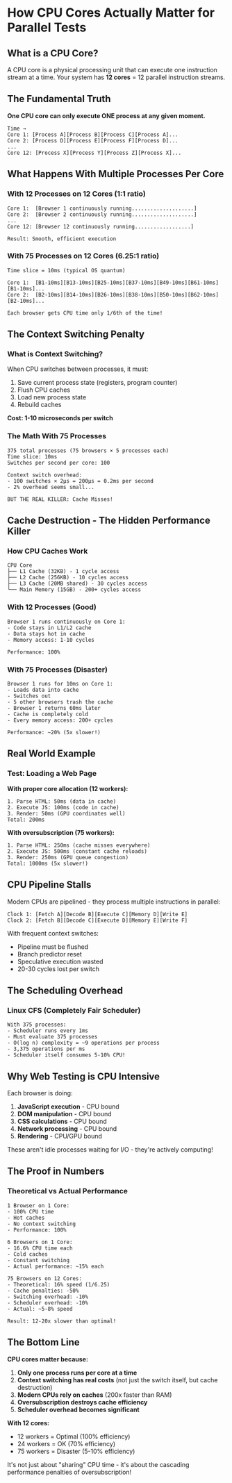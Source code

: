 # How CPU Cores Actually Matter for Parallel Tests

## What is a CPU Core?

A CPU core is a physical processing unit that can execute one instruction stream at a time. Your system has **12 cores** = 12 parallel instruction streams.

## The Fundamental Truth

**One CPU core can only execute ONE process at any given moment.**

```
Time →
Core 1: [Process A][Process B][Process C][Process A]...
Core 2: [Process D][Process E][Process F][Process D]...
...
Core 12: [Process X][Process Y][Process Z][Process X]...
```

## What Happens With Multiple Processes Per Core

### With 12 Processes on 12 Cores (1:1 ratio)
```
Core 1:  [Browser 1 continuously running....................]
Core 2:  [Browser 2 continuously running....................]
...
Core 12: [Browser 12 continuously running..................]

Result: Smooth, efficient execution
```

### With 75 Processes on 12 Cores (6.25:1 ratio)
```
Time slice = 10ms (typical OS quantum)

Core 1:  [B1-10ms][B13-10ms][B25-10ms][B37-10ms][B49-10ms][B61-10ms][B1-10ms]...
Core 2:  [B2-10ms][B14-10ms][B26-10ms][B38-10ms][B50-10ms][B62-10ms][B2-10ms]...

Each browser gets CPU time only 1/6th of the time!
```

## The Context Switching Penalty

### What is Context Switching?
When CPU switches between processes, it must:
1. Save current process state (registers, program counter)
2. Flush CPU caches
3. Load new process state
4. Rebuild caches

**Cost: 1-10 microseconds per switch**

### The Math With 75 Processes
```
375 total processes (75 browsers × 5 processes each)
Time slice: 10ms
Switches per second per core: 100

Context switch overhead:
- 100 switches × 2μs = 200μs = 0.2ms per second
- 2% overhead seems small...

BUT THE REAL KILLER: Cache Misses!
```

## Cache Destruction - The Hidden Performance Killer

### How CPU Caches Work
```
CPU Core
├── L1 Cache (32KB) - 1 cycle access
├── L2 Cache (256KB) - 10 cycles access  
├── L3 Cache (20MB shared) - 30 cycles access
└── Main Memory (15GB) - 200+ cycles access
```

### With 12 Processes (Good)
```
Browser 1 runs continuously on Core 1:
- Code stays in L1/L2 cache
- Data stays hot in cache
- Memory access: 1-10 cycles

Performance: 100%
```

### With 75 Processes (Disaster)
```
Browser 1 runs for 10ms on Core 1:
- Loads data into cache
- Switches out
- 5 other browsers trash the cache
- Browser 1 returns 60ms later
- Cache is completely cold
- Every memory access: 200+ cycles

Performance: ~20% (5x slower!)
```

## Real World Example

### Test: Loading a Web Page

**With proper core allocation (12 workers):**
```
1. Parse HTML: 50ms (data in cache)
2. Execute JS: 100ms (code in cache)
3. Render: 50ms (GPU coordinates well)
Total: 200ms
```

**With oversubscription (75 workers):**
```
1. Parse HTML: 250ms (cache misses everywhere)
2. Execute JS: 500ms (constant cache reloads)
3. Render: 250ms (GPU queue congestion)
Total: 1000ms (5x slower!)
```

## CPU Pipeline Stalls

Modern CPUs are pipelined - they process multiple instructions in parallel:
```
Clock 1: [Fetch A][Decode B][Execute C][Memory D][Write E]
Clock 2: [Fetch B][Decode C][Execute D][Memory E][Write F]
```

With frequent context switches:
- Pipeline must be flushed
- Branch predictor reset
- Speculative execution wasted
- 20-30 cycles lost per switch

## The Scheduling Overhead

### Linux CFS (Completely Fair Scheduler)
```
With 375 processes:
- Scheduler runs every 1ms
- Must evaluate 375 processes
- O(log n) complexity = ~9 operations per process
- 3,375 operations per ms
- Scheduler itself consumes 5-10% CPU!
```

## Why Web Testing is CPU Intensive

Each browser is doing:
1. **JavaScript execution** - CPU bound
2. **DOM manipulation** - CPU bound
3. **CSS calculations** - CPU bound
4. **Network processing** - CPU bound
5. **Rendering** - CPU/GPU bound

These aren't idle processes waiting for I/O - they're actively computing!

## The Proof in Numbers

### Theoretical vs Actual Performance

```
1 Browser on 1 Core:
- 100% CPU time
- Hot caches
- No context switching
- Performance: 100%

6 Browsers on 1 Core:
- 16.6% CPU time each
- Cold caches
- Constant switching
- Actual performance: ~15% each

75 Browsers on 12 Cores:
- Theoretical: 16% speed (1/6.25)
- Cache penalties: -50%
- Switching overhead: -10%
- Scheduler overhead: -10%
- Actual: ~5-8% speed

Result: 12-20x slower than optimal!
```

## The Bottom Line

**CPU cores matter because:**

1. **Only one process runs per core at a time**
2. **Context switching has real costs** (not just the switch itself, but cache destruction)
3. **Modern CPUs rely on caches** (200x faster than RAM)
4. **Oversubscription destroys cache efficiency**
5. **Scheduler overhead becomes significant**

**With 12 cores:**
- 12 workers = Optimal (100% efficiency)
- 24 workers = OK (70% efficiency)
- 75 workers = Disaster (5-10% efficiency)

It's not just about "sharing" CPU time - it's about the cascading performance penalties of oversubscription!